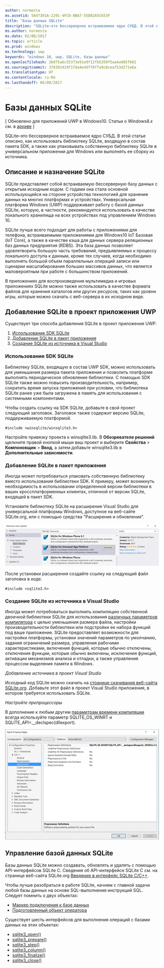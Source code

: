 ```yaml
---
author: normesta
ms.assetid: 5A47301A-2291-4FC8-8BA7-55DB2A5C653F
title: "Базы данных SQLite"
description: "SQLite–это бессерверное встраиваемое ядро СУБД. В этой статье описано, как использовать библиотеку SQLite, входящую в состав пакета SDK, а также как упаковывать собственную библиотеку SQLite в универсальном приложении для Windows или выполнять ее сборку из источника."
ms.author: normesta
ms.date: 02/08/2017
ms.topic: article
ms.prod: windows
ms.technology: uwp
keywords: "windows 10, uwp, SQLite, базы данных"
ms.openlocfilehash: 3b075a6c55373e91e9f12fb5359f5aa4a985f602
ms.sourcegitcommit: 378382419f1fda4e4df76ffa9c8cea753d271e6a
ms.translationtype: HT
ms.contentlocale: ru-RU
ms.lasthandoff: 06/08/2017
---
```

# <a name="sqlite-databases"></a>Базы данных SQLite

\[ Обновлено для приложений UWP в Windows10. Статьи о Windows8.x см. в [архиве](http://go.microsoft.com/fwlink/p/?linkid=619132) \]


SQLite–это бессерверное встраиваемое ядро СУБД. В этой статье описано, как использовать библиотеку SQLite, входящую в состав пакета SDK, а также как упаковывать собственную библиотеку SQLite в универсальном приложении для Windows или выполнять ее сборку из источника.

## <a name="what-sqlite-is-and-when-to-use-it"></a>Описание и назначение SQLite

SQLite представляет собой встраиваемую бессерверную базу данных с открытым исходным кодом. С годами она стала основной использующейся на стороне устройства технологией для хранения данных на многих платформах и устройствах. Универсальная платформа Windows (UWP) поддерживает работу с базой данных SQLite, которую, в частности, рекомендуется использовать в качестве локального хранилища на всех устройствах под управлением Windows 10.

SQLite лучше всего подходит для работы с приложениями для телефона, встраиваемыми приложениями для Windows10 IoT Базовая (IoT Core), а также в качестве кэша для данных сервера реляционных баз данных предприятия (RDBS). Эта база данных позволяет удовлетворить большую часть требований, предъявляемых к процессу локального доступа к данным, кроме тех случаев, когда необходимо выполнять большой объем параллельных операций записи или сценарии масштабирования больших массивов данных, что является маловероятным при работе с большинством приложений.

В приложениях для воспроизведения мультимедиа и игровых приложениях SQLite можно также использовать в качестве формата файлов для хранения каталогов или других ресурсов, таких как уровни игры, которые можно скачать с веб-сервера в их исходном виде.

## <a name="adding-sqlite-to-a-uwp-app-project"></a>Добавление SQLite в проект приложения UWP

Существует три способа добавления SQLite в проект приложения UWP.

1.  [Использование SDK SQLite](#using-the-sdk-sqlite)
2.  [Добавление SQLite в пакет приложения](#including-sqlite-in-the-app-package)
3.  [Создание SQLite из источника в Visual Studio](#building-sqlite-from-source-in-visual-studio)

### <a name="using-the-sdk-sqlite"></a>Использование SDK SQLite

Библиотеку SQLite, входящую в состав UWP SDK, можно использовать для уменьшения размера пакета приложения и позволить платформе выполнять периодическое обновление библиотеки. С помощью SDK SQLite также можно повысить производительность, например, сократить время запуска приложений при условии, что библиотека SQLite ранее уже была загружена в память для использования с системными компонентами.

Чтобы создать ссылку на SDK SQLite, добавьте в свой проект следующий заголовок. Заголовок также содержит версию SQLite, поддерживаемую платформой.

`#include <winsqlite/winsqlite3.h>`

Настройте привязку проекта к winsqlite3.lib. В **Обозревателе решений** щелкните правой кнопкой мыши ваш проект и выберите **Свойства** &gt; **Компоновщик** &gt; **Ввод**, а затем добавьте winsqlite3.lib в **Дополнительные зависимости**.

### <a name="including-sqlite-in-the-app-package"></a>Добавление SQLite в пакет приложения

Иногда может потребоваться упаковать собственную библиотеку вместо использования библиотеки SDK. К примеру, может возникнуть необходимость в использовании определенной версии библиотеки в ваших кроссплатформенных клиентах, отличной от версии SQLite, входящей в пакет SDK.

Установите библиотеку SQLite на расширение Visual Studio для универсальной платформы Windows, доступное на веб-сайте SQLite.org, или с помощью средства "Расширения и обновления".

![Экран «Расширения и обновления»](./images/extensions-and-updates.png)

После установки расширения создайте ссылку на следующий файл заголовка в коде.

`#include <sqlite3.h>`

### <a name="building-sqlite-from-source-in-visual-studio"></a>Создание SQLite из источника в Visual Studio

Иногда может потребоваться выполнить компиляцию собственной двоичной библиотеки SQLite для использования [различных параметров компилятора](http://www.sqlite.org/compile.html) с целью уменьшения размера файла, настройки производительности библиотеки или подстройки ее набора функций под ваше приложение. SQLite предоставляет возможности для настройки платформы, установки значений параметров по умолчанию, задания ограничений размера, управления рабочими характеристиками, включения функций, которые обычно отключены, отключения функции, которые обычно включены, исключения функций, активации механизмов анализа и отладки, а также управления процессом выделения памяти в Windows.

*Добавление источника в проект Visual Studio*

Исходный код SQLite можно скачать на [странице скачивания веб-сайта SQLite.org](https://www.sqlite.org/download.html). Добавьте этот файл в проект Visual Studio приложения, в котором требуется использовать SQLite.

*Настройте препроцессоры*

В дополнение к любым другим [параметрам времени компиляции](http://www.sqlite.org/compile.html) всегда используйте параметр SQLITE\_OS\_WINRT и SQLITE\_API=\_\_declspec(dllexport).

![Экран страниц свойств SQLite](./images/property-pages.png)

## <a name="managing-a-sqlite-database"></a>Управление базой данных SQLite

Базы данных SQLite можно создавать, обновлять и удалять с помощью API-интерфейсов SQLite C. Сведения об API-интерфейсе SQLite C см. на странице веб-сайта SQLite.org [Введение в интерфейс SQLite C/C++](http://www.sqlite.org/cintro.html).

Чтобы лучше разобраться в работе SQLite, начнем с главной задачи любой базы данных на основе SQL–выполнения инструкций SQL. Следует помнить о двух объектах:

-   [Маркер подключения к базе данных](https://www.sqlite.org/c3ref/sqlite3.html)
-   [Подготовленный объект оператора](https://www.sqlite.org/c3ref/stmt.html)

Существует шесть интерфейсов для выполнения операций с базами данных на этих объектах:

-   [sqlite3\_open()](https://web.archive.org/web/20141228070025/http:/www.sqlite.org/c3ref/open.html)
-   [sqlite3\_prepare()](https://web.archive.org/web/20141228070025/http:/www.sqlite.org/c3ref/prepare.html)
-   [sqlite3\_step()](https://web.archive.org/web/20141228070025/http:/www.sqlite.org/c3ref/step.html)
-   [sqlite3\_column()](https://web.archive.org/web/20141228070025/http:/www.sqlite.org/c3ref/column_blob.html)
-   [sqlite3\_finalize()](https://web.archive.org/web/20141228070025/http:/www.sqlite.org/c3ref/finalize.html)
-   [sqlite3\_close()](https://web.archive.org/web/20141228070025/http:/www.sqlite.org/c3ref/close.html)

 

 
